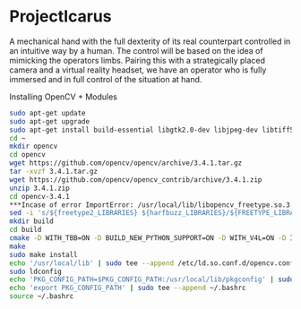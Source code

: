 # ProjectIcarus
A mechanical hand with the full dexterity of its real counterpart controlled in an intuitive way by a human. The control will be based on the idea of mimicking the operators limbs. Pairing this with a strategically placed camera and a virtual reality headset, we have an operator who is fully immersed and in full control of the situation at hand.

Installing OpenCV + Modules

```bash
sudo apt-get update
sudo apt-get upgrade
sudo apt-get install build-essential libgtk2.0-dev libjpeg-dev libtiff5-dev libjasper-dev libopenexr-dev cmake python-dev python-numpy python-tk libtbb-dev libeigen3-dev yasm libfaac-dev libopencore-amrnb-dev libopencore-amrwb-dev libtheora-dev libvorbis-dev libxvidcore-dev libx264-dev libqt4-dev libqt4-opengl-dev sphinx-common texlive-latex-extra libv4l-dev libdc1394-22-dev libavcodec-dev libavformat-dev libswscale-dev default-jdk ant libvtk5-qt4-dev
cd ~
mkdir opencv
cd opencv
wget https://github.com/opencv/opencv/archive/3.4.1.tar.gz
tar -xvzf 3.4.1.tar.gz
wget https://github.com/opencv/opencv_contrib/archive/3.4.1.zip
unzip 3.4.1.zip
cd opencv-3.4.1
***Incase of error ImportError: /usr/local/lib/libopencv_freetype.so.3.2: undefined symbol: hb_shape execute the following code
sed -i 's/${freetype2_LIBRARIES} ${harfbuzz_LIBRARIES}/${FREETYPE_LIBRARIES} ${HARFBUZZ_LIBRARIES}/g' ../opencv_contrib-3.4.1/modules/freetype/CMakeLists.txt
mkdir build
cd build
cmake -D WITH_TBB=ON -D BUILD_NEW_PYTHON_SUPPORT=ON -D WITH_V4L=ON -D INSTALL_C_EXAMPLES=ON -D INSTALL_PYTHON_EXAMPLES=ON -D BUILD_EXAMPLES=ON -D WITH_QT=ON -D WITH_OPENGL=ON -D WITH_VTK=ON .. -DCMAKE_BUILD_TYPE=RELEASE -DOPENCV_EXTRA_MODULES_PATH=../../opencv_contrib-3.4.1/modules ..
make
sudo make install
echo '/usr/local/lib' | sudo tee --append /etc/ld.so.conf.d/opencv.conf
sudo ldconfig
echo 'PKG_CONFIG_PATH=$PKG_CONFIG_PATH:/usr/local/lib/pkgconfig' | sudo tee --append ~/.bashrc
echo 'export PKG_CONFIG_PATH' | sudo tee --append ~/.bashrc
source ~/.bashrc
```
